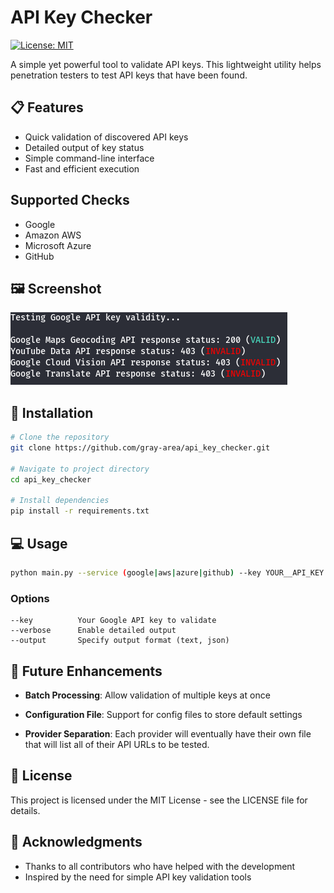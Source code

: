 # API Key Checker

[![License: MIT](https://img.shields.io/badge/License-MIT-blue.svg)](https://opensource.org/licenses/MIT)

A simple yet powerful tool to validate API keys. This lightweight utility helps penetration testers to test API keys that have been found.

## 📋 Features

- Quick validation of discovered API keys
- Detailed output of key status
- Simple command-line interface
- Fast and efficient execution

## Supported Checks

- Google
- Amazon AWS
- Microsoft Azure
- GitHub

## 🖼️ Screenshot

![Example Results](/Images/Results.PNG)

## 🚀 Installation

```bash
# Clone the repository
git clone https://github.com/gray-area/api_key_checker.git

# Navigate to project directory
cd api_key_checker

# Install dependencies
pip install -r requirements.txt
```

## 💻 Usage

```bash
python main.py --service (google|aws|azure|github) --key YOUR__API_KEY
```

### Options

```
--key          Your Google API key to validate
--verbose      Enable detailed output
--output       Specify output format (text, json)
```

## 🔮 Future Enhancements
  
- **Batch Processing**: Allow validation of multiple keys at once
  
- **Configuration File**: Support for config files to store default settings

- **Provider Separation**: Each provider will eventually have their own file that will list all of their API URLs to be tested.

## 📜 License

This project is licensed under the MIT License - see the LICENSE file for details.

## 🙏 Acknowledgments

- Thanks to all contributors who have helped with the development
- Inspired by the need for simple API key validation tools
